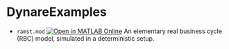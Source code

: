 # DynareExamples

* `ramst.mod` [![Open in MATLAB Online](https://www.mathworks.com/images/responsive/global/open-in-matlab-online.svg)](https://matlab.mathworks.com/open/github/v1?repo=ebenetce/DynareExamples&file=models/DynareExamples.mlx&line=1)
An elementary real business cycle (RBC) model, simulated in a deterministic setup.